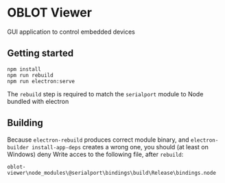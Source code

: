 # OBLOT Viewer

GUI application to control embedded devices

## Getting started

```
npm install 
npm run rebuild
npm run electron:serve
```
The `rebuild` step is required to match the `serialport` module to Node bundled with electron

## Building

Because `electron-rebuild` produces correct module binary, and `electron-builder install-app-deps` creates a wrong one, you should (at least on Windows) deny Write acces to the following file, after `rebuild`:
```
oblot-viewer\node_modules\@serialport\bindings\build\Release\bindings.node
```
